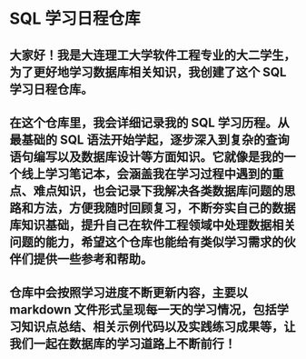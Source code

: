 # SQL 学习日程仓库
## 大家好！我是大连理工大学软件工程专业的大二学生，为了更好地学习数据库相关知识，我创建了这个 SQL 学习日程仓库。
## 在这个仓库里，我会详细记录我的 SQL 学习历程。从最基础的 SQL 语法开始学起，逐步深入到复杂的查询语句编写以及数据库设计等方面知识。它就像是我的一个线上学习笔记本，会涵盖我在学习过程中遇到的重点、难点知识，也会记录下我解决各类数据库问题的思路和方法，方便我随时回顾复习，不断夯实自己的数据库知识基础，提升自己在软件工程领域中处理数据相关问题的能力，希望这个仓库也能给有类似学习需求的伙伴们提供一些参考和帮助。
## 仓库中会按照学习进度不断更新内容，主要以 markdown 文件形式呈现每一天的学习情况，包括学习知识点总结、相关示例代码以及实践练习成果等，让我们一起在数据库的学习道路上不断前行！
